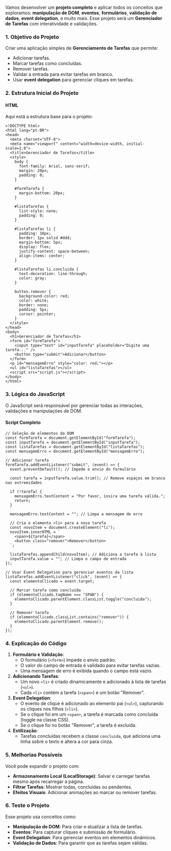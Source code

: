 Vamos desenvolver um **projeto completo** e aplicar todos os conceitos que exploramos: **manipulação de DOM**, **eventos**, **formulários**, **validação de dados**, **event delegation**, e muito mais. Esse projeto será um **Gerenciador de Tarefas** com interatividade e validações.

### **1. Objetivo do Projeto**

Criar uma aplicação simples de **Gerenciamento de Tarefas** que permite:
- Adicionar tarefas.
- Marcar tarefas como concluídas.
- Remover tarefas.
- Validar a entrada para evitar tarefas em branco.
- Usar **event delegation** para gerenciar cliques em tarefas.

### **2. Estrutura Inicial do Projeto**

#### **HTML**
Aqui está a estrutura base para o projeto:

```
<!DOCTYPE html>
<html lang="pt-BR">
<head>
  <meta charset="UTF-8">
  <meta name="viewport" content="width=device-width, initial-scale=1.0">
  <title>Gerenciador de Tarefas</title>
  <style>
    body {
      font-family: Arial, sans-serif;
      margin: 20px;
      padding: 0;
    }

    #formTarefa {
      margin-bottom: 20px;
    }

    #listaTarefas {
      list-style: none;
      padding: 0;
    }

    #listaTarefas li {
      padding: 10px;
      border: 1px solid #ddd;
      margin-bottom: 5px;
      display: flex;
      justify-content: space-between;
      align-items: center;
    }

    #listaTarefas li.concluida {
      text-decoration: line-through;
      color: gray;
    }

    button.remover {
      background-color: red;
      color: white;
      border: none;
      padding: 5px;
      cursor: pointer;
    }
  </style>
</head>
<body>
  <h1>Gerenciador de Tarefas</h1>
  <form id="formTarefa">
    <input type="text" id="inputTarefa" placeholder="Digite uma tarefa..." />
    <button type="submit">Adicionar</button>
  </form>
  <p id="mensagemErro" style="color: red;"></p>
  <ul id="listaTarefas"></ul>
  <script src="script.js"></script>
</body>
</html>
```

### **3. Lógica do JavaScript**

O JavaScript será responsável por gerenciar todas as interações, validações e manipulações de DOM.
#### **Script Completo**

```
// Seleção de elementos do DOM
const formTarefa = document.getElementById("formTarefa");
const inputTarefa = document.getElementById("inputTarefa");
const listaTarefas = document.getElementById("listaTarefas");
const mensagemErro = document.getElementById("mensagemErro");

// Adicionar tarefa
formTarefa.addEventListener("submit", (event) => {
  event.preventDefault(); // Impede o envio do formulário

  const tarefa = inputTarefa.value.trim(); // Remove espaços em branco nas extremidades

  if (!tarefa) {
    mensagemErro.textContent = "Por favor, insira uma tarefa válida.";
    return;
  }

  mensagemErro.textContent = ""; // Limpa a mensagem de erro

  // Cria o elemento <li> para a nova tarefa
  const novoItem = document.createElement("li");
  novoItem.innerHTML = `
    <span>${tarefa}</span>
    <button class="remover">Remover</button>
  `;
  
  listaTarefas.appendChild(novoItem); // Adiciona a tarefa à lista
  inputTarefa.value = ""; // Limpa o campo de entrada
});

// Usar Event Delegation para gerenciar eventos da lista
listaTarefas.addEventListener("click", (event) => {
  const elementoClicado = event.target;

  // Marcar tarefa como concluída
  if (elementoClicado.tagName === "SPAN") {
    elementoClicado.parentElement.classList.toggle("concluida");
  }

  // Remover tarefa
  if (elementoClicado.classList.contains("remover")) {
    elementoClicado.parentElement.remove();
  }
});
```

### **4. Explicação do Código**

1. **Formulário e Validação**:
    - O formulário (`<form>`) impede o envio padrão.
    - O valor do campo de entrada é validado para evitar tarefas vazias.
    - Uma mensagem de erro é exibida quando o campo está vazio.
2. **Adicionando Tarefas**:
    - Um novo `<li>` é criado dinamicamente e adicionado à lista de tarefas (`<ul>`).
    - Cada `<li>` contém a tarefa (`<span>`) e um botão "Remover".
3. **Event Delegation**:
    - O evento de clique é adicionado ao elemento pai (`<ul>`), capturando os cliques nos filhos (`<li>`).
    - Se o clique foi em um `<span>`, a tarefa é marcada como concluída (toggle na classe CSS).
    - Se o clique foi no botão "Remover", a tarefa é excluída.
4. **Estilização**:
    - Tarefas concluídas recebem a classe `concluida`, que adiciona uma linha sobre o texto e altera a cor para cinza.

### **5. Melhorias Possíveis**

Você pode expandir o projeto com:
- **Armazenamento Local (LocalStorage)**: Salvar e carregar tarefas mesmo após recarregar a página.
- **Filtrar Tarefas**: Mostrar todas, concluídas ou pendentes.
- **Efeitos Visuais**: Adicionar animações ao marcar ou remover tarefas.

### **6. Teste o Projeto**

Esse projeto usa conceitos como:
- **Manipulação de DOM**: Para criar e atualizar a lista de tarefas.
- **Eventos**: Para capturar cliques e submissão de formulário.
- **Event Delegation**: Para gerenciar eventos em elementos dinâmicos.
- **Validação de Dados**: Para garantir que as tarefas sejam válidas.

